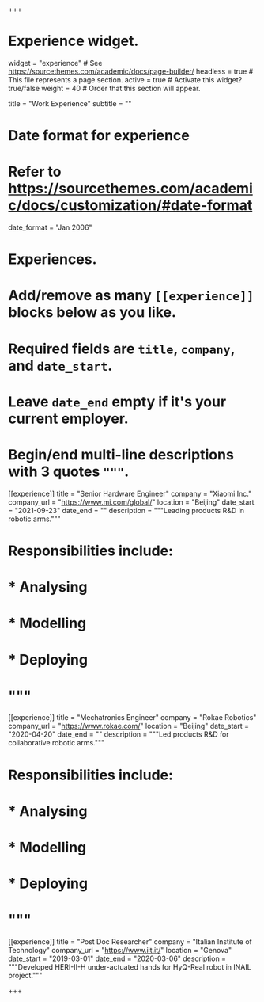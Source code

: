 +++
# Experience widget.
widget = "experience"  # See https://sourcethemes.com/academic/docs/page-builder/
headless = true  # This file represents a page section.
active = true  # Activate this widget? true/false
weight = 40  # Order that this section will appear.

title = "Work Experience"
subtitle = ""

# Date format for experience
#   Refer to https://sourcethemes.com/academic/docs/customization/#date-format
date_format = "Jan 2006"

# Experiences.
#   Add/remove as many `[[experience]]` blocks below as you like.
#   Required fields are `title`, `company`, and `date_start`.
#   Leave `date_end` empty if it's your current employer.
#   Begin/end multi-line descriptions with 3 quotes `"""`.

[[experience]]
  title = "Senior Hardware Engineer"
  company = "Xiaomi Inc."
  company_url = "https://www.mi.com/global/"
  location = "Beijing"
  date_start = "2021-09-23"
  date_end = ""
  description = """Leading products R&D in robotic arms."""
#  Responsibilities include:
  
#  * Analysing
#  * Modelling
#  * Deploying
#  """

[[experience]]
  title = "Mechatronics Engineer"
  company = "Rokae Robotics"
  company_url = "https://www.rokae.com/"
  location = "Beijing"
  date_start = "2020-04-20"
  date_end = ""
  description = """Led products R&D for collaborative robotic arms."""
#  Responsibilities include:
  
#  * Analysing
#  * Modelling
#  * Deploying
#  """

[[experience]]
  title = "Post Doc Researcher"
  company = "Italian Institute of Technology"
  company_url = "https://www.iit.it/"
  location = "Genova"
  date_start = "2019-03-01"
  date_end = "2020-03-06"
  description = """Developed HERI-II-H under-actuated hands for HyQ-Real robot in INAIL project."""
  
+++
